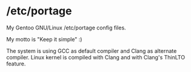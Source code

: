 # /etc/portage
My Gentoo GNU/Linux /etc/portage config files.

My motto is "Keep it simple" :)

The system is using GCC as default compiler and Clang as alternate compiler.
Linux kernel is compiled with Clang and with Clang's ThinLTO feature. 
